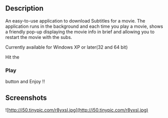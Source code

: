 ## **Description** ##


An easy-to-use application to download Subtitles for a movie. The application runs in the background and each time you play a movie, shows a friendly pop-up displaying the movie info in brief and allowing you to restart the movie with the subs.

Currently available for Windows XP or later(32 and 64 bit)

Hit the
### Play ###
button and Enjoy !!

## Screenshots ##
![http://i50.tinypic.com/r8yxsl.jpg](http://i50.tinypic.com/r8yxsl.jpg)


